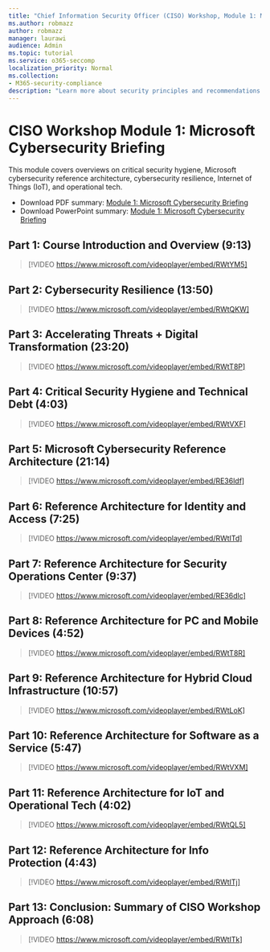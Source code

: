 ```yaml
---
title: "Chief Information Security Officer (CISO) Workshop, Module 1: Microsoft Cybersecurity Briefing"
ms.author: robmazz
author: robmazz
manager: laurawi
audience: Admin
ms.topic: tutorial
ms.service: o365-seccomp
localization_priority: Normal
ms.collection:
- M365-security-compliance
description: "Learn more about security principles and recommendations for modernizing security in your organization."
---
```


# CISO Workshop Module 1: Microsoft Cybersecurity Briefing

This module covers overviews on critical security hygiene, Microsoft cybersecurity reference architecture, cybersecurity resilience, Internet of Things (IoT), and operational tech.

- Download PDF summary: [Module 1: Microsoft Cybersecurity Briefing](../media/ciso-workshop-1-cybersecurity-briefing.pdf)
- Download PowerPoint summary: [Module 1: Microsoft Cybersecurity Briefing](https://docs.microsoft.com/microsoft-365/security/media/ciso-workshop-1-cybersecurity-briefing.pptx)

## Part 1: Course Introduction and Overview (9:13)

> [!VIDEO https://www.microsoft.com/videoplayer/embed/RWtYM5]

## Part 2: Cybersecurity Resilience (13:50)

> [!VIDEO https://www.microsoft.com/videoplayer/embed/RWtQKW]

## Part 3: Accelerating Threats + Digital Transformation (23:20)

> [!VIDEO https://www.microsoft.com/videoplayer/embed/RWtT8P]

## Part 4: Critical Security Hygiene and Technical Debt (4:03)

> [!VIDEO https://www.microsoft.com/videoplayer/embed/RWtVXF]

## Part 5: Microsoft Cybersecurity Reference Architecture (21:14)

> [!VIDEO https://www.microsoft.com/videoplayer/embed/RE36ldf]

## Part 6: Reference Architecture for Identity and Access (7:25)

> [!VIDEO https://www.microsoft.com/videoplayer/embed/RWtITd]

## Part 7: Reference Architecture for Security Operations Center (9:37)

> [!VIDEO https://www.microsoft.com/videoplayer/embed/RE36dlc]

## Part 8: Reference Architecture for PC and Mobile Devices (4:52)

> [!VIDEO https://www.microsoft.com/videoplayer/embed/RWtT8R]

## Part 9: Reference Architecture for Hybrid Cloud Infrastructure (10:57)

> [!VIDEO https://www.microsoft.com/videoplayer/embed/RWtLoK]

## Part 10: Reference Architecture for Software as a Service (5:47)

> [!VIDEO https://www.microsoft.com/videoplayer/embed/RWtVXM]

## Part 11: Reference Architecture for IoT and Operational Tech (4:02)

> [!VIDEO https://www.microsoft.com/videoplayer/embed/RWtQL5]

## Part 12: Reference Architecture for Info Protection (4:43)

> [!VIDEO https://www.microsoft.com/videoplayer/embed/RWtITj]

## Part 13: Conclusion: Summary of CISO Workshop Approach (6:08)

> [!VIDEO https://www.microsoft.com/videoplayer/embed/RWtITk]